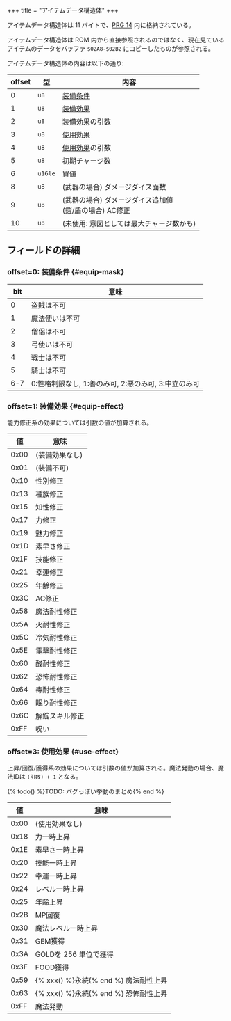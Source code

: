 +++
title = "アイテムデータ構造体"
+++

アイテムデータ構造体は 11 バイトで、[PRG 14](@/prg/prg-14/_index.md) 内に格納されている。

アイテムデータ構造体は ROM 内から直接参照されるのではなく、現在見ているアイテムのデータをバッファ `$02A8-$02B2` にコピーしたものが参照される。

アイテムデータ構造体の内容は以下の通り:

| offset | 型 | 内容 |
| -- | -- | -- |
|  0 | `u8` | [装備条件](#equip-mask) |
|  1 | `u8` | [装備効果](#equip-effect) |
|  2 | `u8` | [装備効果](#equip-effect)の引数 |
|  3 | `u8` | [使用効果](#use-effect) |
|  4 | `u8` | [使用効果](#use-effect)の引数 |
|  5 | `u8` | 初期チャージ数 |
|  6 | `u16le` | 買値 |
|  8 | `u8` | (武器の場合) ダメージダイス面数 |
|  9 | `u8` | (武器の場合) ダメージダイス追加値<br>(鎧/盾の場合) AC修正 |
| 10 | `u8` | (未使用: 意図としては最大チャージ数かも) |

## フィールドの詳細

### offset=0: 装備条件 {#equip-mask}

| bit | 意味                                                 |
| --  | --                                                   |
| 0   | 盗賊は不可                                           |
| 1   | 魔法使いは不可                                       |
| 2   | 僧侶は不可                                           |
| 3   | 弓使いは不可                                         |
| 4   | 戦士は不可                                           |
| 5   | 騎士は不可                                           |
| 6-7 | 0:性格制限なし, 1:善のみ可, 2:悪のみ可, 3:中立のみ可 |

### offset=1: 装備効果 {#equip-effect}

能力修正系の効果については引数の値が加算される。

| 値   | 意味           |
| --   | --             |
| 0x00 | (装備効果なし) |
| 0x01 | (装備不可)     |
| 0x10 | 性別修正       |
| 0x13 | 種族修正       |
| 0x15 | 知性修正       |
| 0x17 | 力修正         |
| 0x19 | 魅力修正       |
| 0x1D | 素早さ修正     |
| 0x1F | 技能修正       |
| 0x21 | 幸運修正       |
| 0x25 | 年齢修正       |
| 0x3C | AC修正         |
| 0x58 | 魔法耐性修正   |
| 0x5A | 火耐性修正     |
| 0x5C | 冷気耐性修正   |
| 0x5E | 電撃耐性修正   |
| 0x60 | 酸耐性修正     |
| 0x62 | 恐怖耐性修正   |
| 0x64 | 毒耐性修正     |
| 0x66 | 眠り耐性修正   |
| 0x6C | 解錠スキル修正 |
| 0xFF | 呪い           |

### offset=3: 使用効果 {#use-effect}

上昇/回復/獲得系の効果については引数の値が加算される。魔法発動の場合、魔法IDは `(引数) + 1` となる。

{% todo() %}TODO: バグっぽい挙動のまとめ{% end %}

| 値   | 意味                                  |
| --   | --                                    |
| 0x00 | (使用効果なし)                        |
| 0x18 | 力一時上昇                            |
| 0x1E | 素早さ一時上昇                        |
| 0x20 | 技能一時上昇                          |
| 0x22 | 幸運一時上昇                          |
| 0x24 | レベル一時上昇                        |
| 0x25 | 年齢上昇                              |
| 0x2B | MP回復                                |
| 0x30 | 魔法レベル一時上昇                    |
| 0x31 | GEM獲得                               |
| 0x3A | GOLDを 256 単位で獲得                 |
| 0x3F | FOOD獲得                              |
| 0x59 | {% xxx() %}永続{% end %} 魔法耐性上昇 |
| 0x63 | {% xxx() %}永続{% end %} 恐怖耐性上昇 |
| 0xFF | 魔法発動                              |
